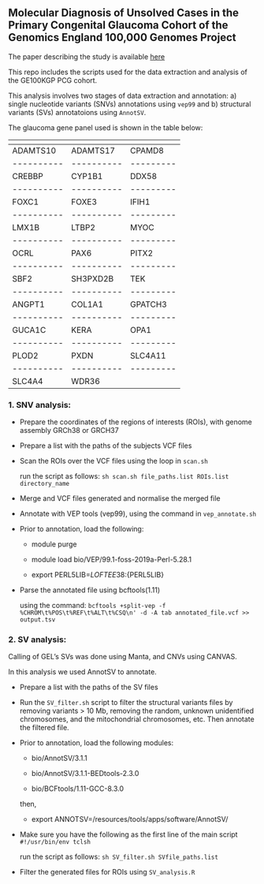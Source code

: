 ## Molecular Diagnosis of Unsolved Cases in the Primary Congenital Glaucoma Cohort of the Genomics England 100,000 Genomes Project
   
   The paper describing the study is available [here]()
   
   This repo includes the scripts used for the data extraction and analysis of the GE100KGP PCG cohort.
   
   This analysis involves two stages of data extraction and annotation: a) single nucleotide variants (SNVs) annotations using `vep99` and b) structural variants (SVs) annotatoions using `AnnotSV`.

   The glaucoma gene panel used is shown in the table below:

   | <!-- --> | <!-- --> |<!-- --> |
   |----------|----------|---------|
   | ADAMTS10 | ADAMTS17 | CPAMD8  |
   |----------|----------|---------|
   | CREBBP   | CYP1B1   | DDX58   |
   |----------|----------|---------|
   | FOXC1    | FOXE3    | IFIH1   |
   |----------|----------|---------|
   | LMX1B    | LTBP2    | MYOC    |
   |----------|----------|---------|
   | OCRL     | PAX6     | PITX2   |
   |----------|----------|---------|
   | SBF2     | SH3PXD2B | TEK     |
   |----------|----------|---------|
   | ANGPT1   | COL1A1   | GPATCH3 |
   |----------|----------|---------|
   | GUCA1C   | KERA     | OPA1    |
   |----------|----------|---------|
   | PLOD2    | PXDN     | SLC4A11 |
   |----------|----------|---------|
   | SLC4A4   | WDR36    |         |


### 1. SNV analysis:
    
- Prepare the coordinates of the regions of interests (ROIs), with genome assembly GRCh38 or GRCH37

 - Prepare a list with the paths of the subjects VCF files 

 - Scan the ROIs over the VCF files using the loop in `scan.sh`
    
    run the script as follows: `sh scan.sh file_paths.list ROIs.list directory_name`

-  Merge and VCF files generated and normalise the merged file

- Annotate with VEP tools (vep99), using the command in `vep_annotate.sh`

- Prior to annotation, load the following:

   * module purge

   * module load bio/VEP/99.1-foss-2019a-Perl-5.28.1

   * export PERL5LIB=${LOFTEE38}:${PERL5LIB}


- Parse the annotated file using bcftools(1.11)
  
  using the command: `bcftools +split-vep -f %CHROM\t%POS\t%REF\t%ALT\t%CSQ\n' -d -A tab annotated_file.vcf >> output.tsv`


### 2. SV analysis:

  Calling of GEL’s SVs was done using Manta, and CNVs using CANVAS.

  In this analysis we used AnnotSV to annotate.

- Prepare a list with the paths of the SV files

- Run the `SV_filter.sh` script to filter the structural variants files by removing variants > 10 Mb, removing the random, unknown unidentified chromosomes, and the mitochondrial chromosomes, etc. Then annotate the filtered file.

- Prior to annotation, load the following modules:
    
   * bio/AnnotSV/3.1.1

   * bio/AnnotSV/3.1.1-BEDtools-2.3.0

   * bio/BCFtools/1.11-GCC-8.3.0

   then,

   * export ANNOTSV=/resources/tools/apps/software/AnnotSV/

- Make sure you have the following as the first line of the main script `#!/usr/bin/env tclsh`

    run the script as follows: `sh SV_filter.sh SVfile_paths.list`

- Filter the generated files for ROIs using `SV_analysis.R`


